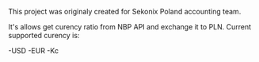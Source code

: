 This project was originaly created for Sekonix Poland accounting team. 

It's allows get curency ratio from NBP API and exchange it to PLN. Current supported curency is:

-USD
-EUR
-Kc
